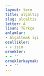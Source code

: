 ```yaml
---
layout: term
title: alçaltış
slug: alcaltis
letter: A
lisan: Türkçe
anlamlar:
- Alçaltmak işi
ozellikler:
- - isim
ornekler:
- - ''
orneklerkaynak:
- - ''
---
```

